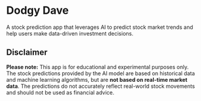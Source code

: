 # Dodgy Dave

A stock prediction app that leverages AI to predict stock market trends and help users make data-driven investment decisions.

## Disclaimer
**Please note:** This app is for educational and experimental purposes only. The stock predictions provided by the AI model are based on historical data and machine learning algorithms, but are **not based on real-time market data**. The predictions do not accurately reflect real-world stock movements and should not be used as financial advice.